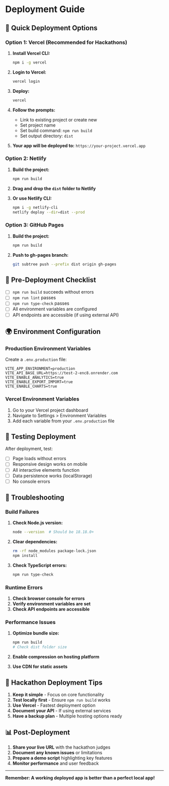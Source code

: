 # Deployment Guide

## 🚀 Quick Deployment Options

### Option 1: Vercel (Recommended for Hackathons)

1. **Install Vercel CLI:**
   ```bash
   npm i -g vercel
   ```

2. **Login to Vercel:**
   ```bash
   vercel login
   ```

3. **Deploy:**
   ```bash
   vercel
   ```

4. **Follow the prompts:**
   - Link to existing project or create new
   - Set project name
   - Set build command: `npm run build`
   - Set output directory: `dist`

5. **Your app will be deployed to:** `https://your-project.vercel.app`

### Option 2: Netlify

1. **Build the project:**
   ```bash
   npm run build
   ```

2. **Drag and drop the `dist` folder to Netlify**

3. **Or use Netlify CLI:**
   ```bash
   npm i -g netlify-cli
   netlify deploy --dir=dist --prod
   ```

### Option 3: GitHub Pages

1. **Build the project:**
   ```bash
   npm run build
   ```

2. **Push to gh-pages branch:**
   ```bash
   git subtree push --prefix dist origin gh-pages
   ```

## 🔧 Pre-Deployment Checklist

- [ ] `npm run build` succeeds without errors
- [ ] `npm run lint` passes
- [ ] `npm run type-check` passes
- [ ] All environment variables are configured
- [ ] API endpoints are accessible (if using external API)

## 🌍 Environment Configuration

### Production Environment Variables

Create a `.env.production` file:

```env
VITE_APP_ENVIRONMENT=production
VITE_API_BASE_URL=https://test-2-enc8.onrender.com
VITE_ENABLE_ANALYTICS=true
VITE_ENABLE_EXPORT_IMPORT=true
VITE_ENABLE_CHARTS=true
```

### Vercel Environment Variables

1. Go to your Vercel project dashboard
2. Navigate to Settings > Environment Variables
3. Add each variable from your `.env.production` file

## 📱 Testing Deployment

After deployment, test:

- [ ] Page loads without errors
- [ ] Responsive design works on mobile
- [ ] All interactive elements function
- [ ] Data persistence works (localStorage)
- [ ] No console errors

## 🚨 Troubleshooting

### Build Failures

1. **Check Node.js version:**
   ```bash
   node --version  # Should be 18.18.0+
   ```

2. **Clear dependencies:**
   ```bash
   rm -rf node_modules package-lock.json
   npm install
   ```

3. **Check TypeScript errors:**
   ```bash
   npm run type-check
   ```

### Runtime Errors

1. **Check browser console for errors**
2. **Verify environment variables are set**
3. **Check API endpoints are accessible**

### Performance Issues

1. **Optimize bundle size:**
   ```bash
   npm run build
   # Check dist folder size
   ```

2. **Enable compression on hosting platform**
3. **Use CDN for static assets**

## 🎯 Hackathon Deployment Tips

1. **Keep it simple** - Focus on core functionality
2. **Test locally first** - Ensure `npm run build` works
3. **Use Vercel** - Fastest deployment option
4. **Document your API** - If using external services
5. **Have a backup plan** - Multiple hosting options ready

## 📊 Post-Deployment

1. **Share your live URL** with the hackathon judges
2. **Document any known issues** or limitations
3. **Prepare a demo script** highlighting key features
4. **Monitor performance** and user feedback

---

**Remember: A working deployed app is better than a perfect local app!**
